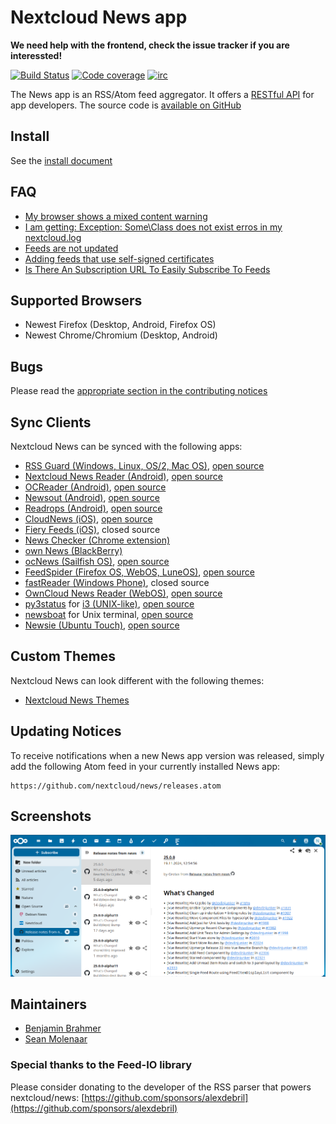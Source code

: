 # Nextcloud News app

**We need help with the frontend, check the issue tracker if you are interessted!**

[![Build Status](https://travis-ci.org/nextcloud/news.svg?branch=master)](https://travis-ci.org/nextcloud/news) [![Code coverage](https://img.shields.io/codecov/c/github/nextcloud/news.svg?style=flat-square)](https://codecov.io/gh/nextcloud/news/) [![irc](https://img.shields.io/badge/irc%20channel-%23nextcloud--news%20on%20freenode-blue.svg)](https://webchat.freenode.net/?channels=nextcloud-news)

The News app is an RSS/Atom feed aggregator. It offers a [RESTful API](https://github.com/nextcloud/news/tree/master/docs/externalapi/Legacy.md) for app developers. The source code is [available on GitHub](https://github.com/nextcloud/news)

## Install
See the [install document](https://github.com/nextcloud/news/blob/master/docs/install.md)

## FAQ
* [My browser shows a mixed content warning](https://github.com/nextcloud/news/blob/master/docs/faq/README.md#my-browser-shows-a-mixed-content-warning-connection-is-not-secure)
* [I am getting: Exception: Some\\Class does not exist erros in my nextcloud.log](https://github.com/nextcloud/news/blob/master/docs/faq/README.md#i-am-getting-exception-someclass-does-not-exist-erros-in-my-nextcloudlog)
* [Feeds are not updated](https://github.com/nextcloud/news/blob/master/docs/faq/README.md#feeds-not-updated)
* [Adding feeds that use self-signed certificates](https://github.com/nextcloud/news/blob/master/docs/faq/README.md#adding-feeds-that-use-self-signed-certificates)
* [Is There An Subscription URL To Easily Subscribe To Feeds](https://github.com/nextcloud/news/blob/master/docs/faq/README.md#is-there-an-subscription-url-to-easily-subscribe-to-feeds)

## Supported Browsers
* Newest Firefox (Desktop, Android, Firefox OS)
* Newest Chrome/Chromium (Desktop, Android)

## Bugs
Please read the [appropriate section in the contributing notices](https://github.com/nextcloud/news/blob/master/CONTRIBUTING.md#issues)

## Sync Clients
Nextcloud News can be synced with the following apps:
  * [RSS Guard (Windows, Linux, OS/2, Mac OS)](https://github.com/martinrotter/rssguard), [open source](https://github.com/martinrotter/rssguard)
  * [Nextcloud News Reader (Android)](https://play.google.com/store/apps/details?id=de.luhmer.owncloudnewsreader), [open source](https://github.com/nextcloud/news-android-app)
  * [OCReader (Android)](https://f-droid.org/repository/browse/?fdid=email.schaal.ocreader), [open source](https://github.com/schaal/ocreader)
  * [Newsout (Android)](https://play.google.com/store/apps/details?id=com.inspiredandroid.newsout), [open source](https://github.com/SimonSchubert/NewsOut)
  * [Readrops (Android)](https://f-droid.org/en/packages/com.readrops.app/), [open source](https://github.com/readrops/Readrops)
  * [CloudNews (iOS)](https://apps.apple.com/app/cloudnews-owncloud-news-reader/id683859706), [open source](https://github.com/owncloud/news-ios-app)
  * [Fiery Feeds (iOS)](https://apps.apple.com/us/app/fiery-feeds-rss-reader/id1158763303), closed source
  * [News Checker (Chrome extension)](https://chrome.google.com/webstore/detail/owncloud-news-checker/hnmagnmdnfdhabdlicankfbfhcdgbfhe)
  * [own News (BlackBerry)](http://appworld.blackberry.com/webstore/content/32767887/)
  * [ocNews (Sailfish OS)](http://www.buschmann23.de/entwicklung/anwendungen/ocnews/), [open source](https://github.com/Buschtrommel/ocNews)
  * [FeedSpider (Firefox OS, WebOS, LuneOS)](http://www.feedspider.net/), [open source](https://github.com/OthelloVentures/feedspider)
  * [fastReader (Windows Phone)](http://www.windowsphone.com/en-us/store/app/fastreader/e55e696d-aa45-4a49-bb1c-a1fc7fdabec1), closed source
  * [OwnCloud News Reader (WebOS)](http://www.webosnation.com/owncloud-news-reader), [open source](https://bitbucket.org/andpeters/webos-owncloud-news-reader)
  * [py3status](https://github.com/ultrabug/py3status/) for [i3 (UNIX-like)](http://i3wm.org/), [open source](https://github.com/i3/i3)
  * [newsboat](http://newsboat.org/) for Unix terminal, [open source](https://github.com/newsboat/newsboat)
  * [Newsie (Ubuntu Touch)](https://open-store.io/app/newsie.martinferretti), [open source](https://gitlab.com/ferrettim/newsie)

## Custom Themes
Nextcloud News can look different with the following themes:
  * [Nextcloud News Themes](https://github.com/cwmke/nextcloud-news-themes)

## Updating Notices
To receive notifications when a new News app version was released, simply add the following Atom feed in your currently installed News app:

    https://github.com/nextcloud/news/releases.atom

## Screenshots
![](https://raw.githubusercontent.com/nextcloud/news/master/screenshots/1.png)

## Maintainers

* [Benjamin Brahmer](https://github.com/Grotax)
* [Sean Molenaar](https://github.com/SMillerDev)

### Special thanks to the Feed-IO library
Please consider donating to the developer of the RSS parser that powers nextcloud/news: [https://github.com/sponsors/alexdebril](https://github.com/sponsors/alexdebril)
